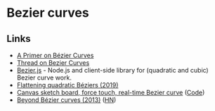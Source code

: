 # Bezier curves

## Links

* [A Primer on Bézier Curves](https://pomax.github.io/bezierinfo/)
* [Thread on Bezier Curves](https://twitter.com/FreyaHolmer/status/1063633408411295744)
* [Bezier.js](https://github.com/Pomax/bezierjs) - Node.js and client-side library for \(quadratic and cubic\) Bezier curve work.
* [Flattening quadratic Béziers \(2019\)](https://raphlinus.github.io/graphics/curves/2019/12/23/flatten-quadbez.html)
* [Canvas sketch board, force touch, real-time Bezier curve](https://quietshu.github.io/apple-pencil-safari-api-test/) \([Code](https://github.com/quietshu/apple-pencil-safari-api-test)\)
* [Beyond Bézier curves \(2013\)](https://bosker.wordpress.com/2013/11/13/beyond-bezier-curves/) \([HN](https://news.ycombinator.com/item?id=22379969)\)

